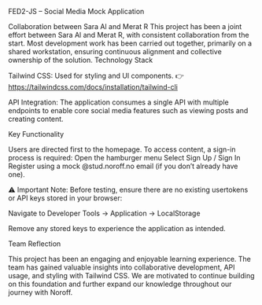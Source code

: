 FED2-JS – Social Media Mock Application

Collaboration between Sara Al and Merat R
This project has been a joint effort between Sara Al and Merat R, with consistent collaboration from the start. Most development work has been carried out together, primarily on a shared workstation, ensuring continuous alignment and collective ownership of the solution.
Technology Stack

Tailwind CSS: Used for styling and UI components.
👉 https://tailwindcss.com/docs/installation/tailwind-cli

API Integration: The application consumes a single API with multiple endpoints to enable core social media features such as viewing posts and creating content.

Key Functionality

Users are directed first to the homepage.
To access content, a sign-in process is required:
Open the hamburger menu
Select Sign Up / Sign In
Register using a mock @stud.noroff.no email (if you don’t already have one).

⚠️ Important Note: Before testing, ensure there are no existing usertokens or API keys stored in your browser:

Navigate to Developer Tools → Application → LocalStorage

Remove any stored keys to experience the application as intended.

Team Reflection

This project has been an engaging and enjoyable learning experience. The team has gained valuable insights into collaborative development, API usage, and styling with Tailwind CSS. We are motivated to continue building on this foundation and further expand our knowledge throughout our journey with Noroff.
